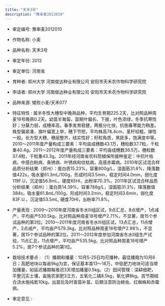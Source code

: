 ```yaml
---
title: "天禾3号"
description: "豫审麦2012010"
---
```

* 审定编号:  豫审麦2012010

*  作物名称:  小麦

*  品种名称:  天禾3号

*  审定年份:  2012

*  审定单位:  河南省

* 育种者:  郑州大学 河南俊达种业有限公司 安阳市天禾农作物科学研究院

*  申请者:  郑州大学 河南俊达种业有限公司 安阳市天禾农作物科学研究院

*  品种来源:  矮败小麦/天禾077


*  特征特性 : 
属半冬性大穗型中晚熟品种，平均生育期225.2天，比对照品种周麦18号晚熟0.2天。幼苗半匍匐，苗期叶偏长、下披，叶色浓绿，冬季抗寒性好；分蘖力弱，成穗率高，春季发育稳健，两极分化快，抗倒春寒能力稍差。株型偏紧凑，旗叶偏宽上举，穗下节短，平均株高78.4cm，茎秆较粗，弹性一般。长方型大穗，穗层整齐，结实性好；籽粒角质，黑胚多，饱满度中等。2010～2011年度产量构成三要素：平均亩成穗数43.1万，穗粒数37.7粒，千粒重40.4g。2011～2012年度产量构成三要素：平均亩成穗数36.5万，穗粒数37.4粒，千粒重43.3g。2011年经河南省农科院植保所接种鉴定：中抗叶枯病，中感白粉病、条锈病、叶锈病和纹枯病，高感赤霉病。2010年区试混合样品质分析结果（郑州）：蛋白质15.23%，容重800g/L，湿面筋31.6%，降落数值422s，吸水量61.3mL/100g，形成时间3.5min，稳定时间4.0min，弱化度119F.U，沉淀值56.8mL，硬度65HI，出粉率70.3%。2011年区试混合样品质分析结果（郑州）：蛋白质14.39%，容重788g/L，湿面筋31.3%，降落数值384s，吸水量61.8mL/100g，形成时间3.2min，稳定时间3.6min，弱化度83F.U.，沉淀值53.5mL, 硬度70HI，出粉率71.8%。

 
*  产量表现 : 
2009～2010年度河南省冬水Ⅲ组区试，9点汇总，8点增产，1点减产，平均亩产530.5kg，比对照品种周麦18号增产2.71%，不显著，居15个参试品种的第3位。2010～2011年度河南省冬水Ⅲ组区试，13点汇总，11点增产，2点减产，平均亩产579.3kg，比对照品种周麦18号增产2.98%，不显著，居15个参试品种的第2位。2011～2012年度参加河南省冬水Ⅱ组生产试验，11点汇总，11点增产，平均亩产535.5kg，比对照品种周麦18号增产5.2%，居7个参试品种的第1位。


*  栽培技术要点 : 
（1）播期和播量：10月5-25日均可播种，最佳播期为10月8日；高肥地块以每亩9kg为宜，保证基本苗13～18万，中低肥力地块可适当增加播量，如延迟播期每推迟3天增加播量0.5kg。（2）田间管理：深耕细耙，平整沉实土壤，亩施农家肥3立方，五氧化二磷8.5kg，氧化钾8kg。拔节期结合浇水施纯氮10kg，出苗后及时查苗补苗。后期注意防治蚜虫、红蜘蛛和赤霉病。


*  审定意见 : 

